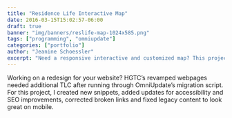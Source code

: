 ```yaml
---
title: "Residence Life Interactive Map"
date: 2016-03-15T15:02:57-06:00
draft: true
banner: "img/banners/reslife-map-1024x585.png"
tags: ["programming", "omniupdate"]
categories: ["portfolio"]
author: "Jeanine Schoessler"
excerpt: "Need a responsive interactive and customized map? This project uses SVG and Fancybox to create a useful resource for students trying to find their way around campus."
---
```


Working on a redesign for your website? HGTC’s revamped webpages needed additional TLC after running through OmniUpdate’s migration script. For this project, I created new snippets, added updates for accessibility and SEO improvements, corrected broken links and fixed legacy content to look great on mobile. 
